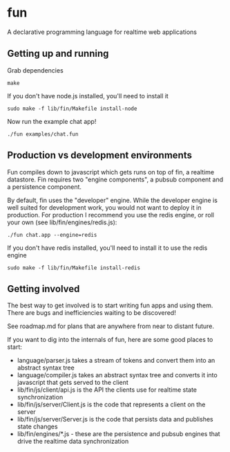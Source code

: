 fun
===
A declarative programming language for realtime web applications

Getting up and running
----------------------
Grab dependencies

	make

If you don't have node.js installed, you'll need to install it

	sudo make -f lib/fin/Makefile install-node

Now run the example chat app!

	./fun examples/chat.fun

Production vs development environments
--------------------------------------
Fun compiles down to javascript which gets runs on top of fin, a realtime datastore. Fin requires two "engine components", a pubsub component and a persistence component.

By default, fin uses the "developer" engine. While the developer engine is well suited for development work, you would not want to deploy it in production. For production I recommend you use the redis engine, or roll your own (see lib/fin/engines/redis.js):

	./fun chat.app --engine=redis

If you don't have redis installed, you'll need to install it to use the redis engine

	sudo make -f lib/fin/Makefile install-redis

Getting involved
----------------
The best way to get involved is to start writing fun apps and using them. There are bugs and inefficiencies waiting to be discovered!

See roadmap.md for plans that are anywhere from near to distant future.

If you want to dig into the internals of fun, here are some good places to start:
- language/parser.js takes a stream of tokens and convert them into an abstract syntax tree
- language/compiler.js takes an abstract syntax tree and converts it into javascript that gets served to the client
- lib/fin/js/client/api.js is the API the clients use for realtime state synchronization
- lib/fin/js/server/Client.js is the code that represents a client on the server
- lib/fin/js/server/Server.js is the code that persists data and publishes state changes
- lib/fin/engines/*.js - these are the persistence and pubsub engines that drive the realtime data synchronization
